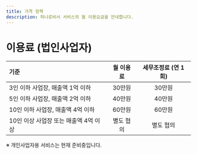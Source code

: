 ```yaml
---
title: 가격 정책
description: 하나로비서 서비스의 월 이용요금을 안내합니다.
---
```


# 이용료 (법인사업자)

| 기준 | 월 이용료 | 세무조정료 (연 1회) |
|:--------|:--------:|:--------:|
| 3인 이하 사업장, 매출액 1억 이하 | 30만원 | 30만원 |
| 5인 이하 사업장, 매출액 2억 이하 | 40만원 | 40만원 |
| 10인 이하 사업장, 매출액 4억 이하 | 60만원 | 60만원 |
| 10인 이상 사업장 또는 매출액 4억 이상 | 별도 협의 | 별도 협의 |

※ 개인사업자용 서비스는 현재 준비중입니다.
